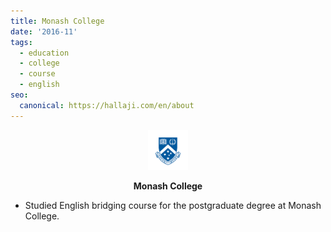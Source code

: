 ```yaml
---
title: Monash College
date: '2016-11'
tags:
  - education
  - college
  - course
  - english
seo:
  canonical: https://hallaji.com/en/about
---
```

<p align='center'>
  <img src='/stories/monash-college/monash.png' height='64' />
</p>
<p align='center'>
  <b>Monash College</b>
</p>

* Studied English bridging course for the postgraduate degree at Monash College.

